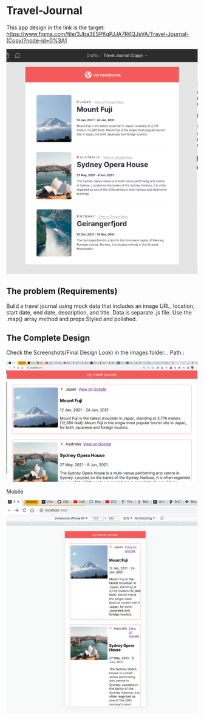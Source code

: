 # Travel-Journal
This app design in the link is the target: 
https://www.figma.com/file/3Jba3ESPKgPJJA7R6QJsVA/Travel-Journal-(Copy)?node-id=0%3A1

![finalDesktopDesign](/travel-journal/src/components/images/figma-design.png)


## The problem (Requirements)
Build a travel journal using mock data that includes an image URL, location, start date, end date, description, and title.
Data is  separate .js file.
Use the .map() array method and props
Styled and polished.

## The Complete Design
 Check the Screenshots(Final Design Look) in the images folder...
 Path :

![finalDesktopDesign](/travel-journal/src/components/images/desktop-view.png)

Mobile

![finalDesktopDesign](/travel-journal/src/components/images/mobile-view.png)
